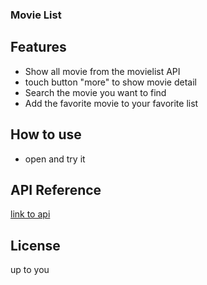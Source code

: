 ### **Movie List**

## Features
- Show all movie from the movielist API
- touch button "more" to show movie detail
- Search the movie you want to find
- Add the favorite movie to your favorite list

## How to use
- open and try it

## API Reference
[link to api](https://movie-list.alphacamp.io/api/v1/movies/)

## License
up to you
